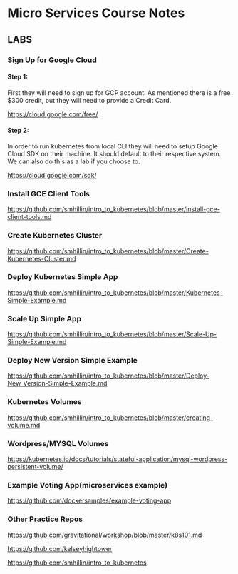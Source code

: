 # Micro Services Course Notes

## LABS

### Sign Up for Google Cloud

#### Step 1:

First they will need to sign up for GCP account.  As mentioned there is a free $300 credit, but they will need to provide a Credit Card.


https://cloud.google.com/free/



#### Step 2:

In order to run kubernetes from local CLI they will need to setup Google Cloud SDK on their machine.  It should default to their respective system.  We can also do this as a lab if you choose to.


https://cloud.google.com/sdk/

### Install GCE Client Tools

https://github.com/smhillin/intro_to_kubernetes/blob/master/install-gce-client-tools.md


### Create Kubernetes Cluster

https://github.com/smhillin/intro_to_kubernetes/blob/master/Create-Kubernetes-Cluster.md


### Deploy Kubernetes Simple App

https://github.com/smhillin/intro_to_kubernetes/blob/master/Kubernetes-Simple-Example.md

### Scale Up Simple App

https://github.com/smhillin/intro_to_kubernetes/blob/master/Scale-Up-Simple-Example.md


### Deploy New Version Simple Example

https://github.com/smhillin/intro_to_kubernetes/blob/master/Deploy-New_Version-Simple-Example.md

### Kubernetes Volumes

https://github.com/smhillin/intro_to_kubernetes/blob/master/creating-volume.md

### Wordpress/MYSQL Volumes
https://kubernetes.io/docs/tutorials/stateful-application/mysql-wordpress-persistent-volume/


### Example Voting App(microservices example)

https://github.com/dockersamples/example-voting-app


### Other Practice Repos

https://github.com/gravitational/workshop/blob/master/k8s101.md

https://github.com/kelseyhightower

https://github.com/smhillin/intro_to_kubernetes
